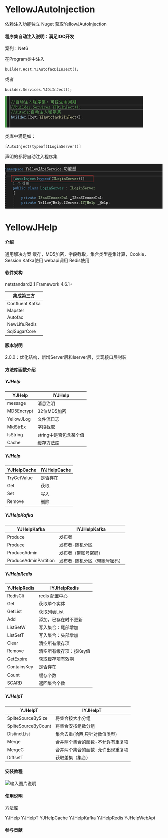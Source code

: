 # YellowJAutoInjection 

依赖注入功能独立
Nuget 获取YellowJAutoInjection 

#### 程序集自动注入说明：满足IOC开发

案列：Net6

在Program类中注入

`builder.Host.YJAutofacDiInJect();`

或者

`builder.Services.YJDiInJect();`

![输入图片说明](1.png)



类库中满足如：

`[AutoInject(typeof(ILoginServer))]`

声明的都将自动注入程序集

![输入图片说明](2.png)


# YellowJHelp

#### 介绍

[Gitee]: v2.2.0	"https://gitee.com/xiaoyi1314/yellow-jhelp"

通用解决方案
缓存，MD5加密，字段截取，集合类型差集计算，Cookie，Session
Kafka使用
webapi调用
Redis使用`

#### 软件架构
netstandard2.1
Framework 4.6.1+

| 集成第三方      |
| --------------- |
| Confluent.Kafka |
| Mapster         |
| Autofac         |
| NewLife.Redis   |
| SqlSugarCore    |



#### 版本说明
2.0.0：优化结构，新增Server层和Iserver层，实现接口层封装

#### 方法库函数介绍
##### YJHelp
|  YJHelp |  IYJHelp  |
|---|---|
| message      |  消息注明 |
| MD5Encrypt   |  32位MD5加密 |
| YellowJLog   |  文件流日志 |
| MidStrEx     |  字段截取 |
| IsString     |  string中是否包含某个值 |
| Cache        | 缓存方法库  |

##### YJHelp
|  YJHelpCache |  IYJHelpCache  |
|---|---|
| TryGetValue      |  是否存在 |
| Get   |  获取 |
| Set   |  写入 |
| Remove     |  删除 |

##### YJHelpKafka
|  YJHelpKafka |  IYJHelpKafka  |
|---|---|
| Produce                  | 发布者  |
| Produce                  | 发布者-随机分区  |
| ProduceAdmin             | 发布者（带账号密码）  |
| ProduceAdminPartition    | 发布者-随机分区（带账号密码）  |


##### YJHelpRedis
|  YJHelpRedis | IYJHelpRedis   |
|---|---|
| RedisCli           | redis 配置中心  |
| Get                | 获取单个实体|
| GetList            | 获取列表List  |
| Add                | 添加，已存在时不更新  |
| ListSetW           | 写入集合：尾部增加  |
| ListSetT           | 写入集合：头部增加  |
| Clear              | 清空所有缓存项  |
| Remove             | 清空所有缓存项：按Key值  |
| GetExpire          | 获取缓存项有效期  |
| ContainsKey        | 是否存在|
| Count              | 缓存个数  |
| SCARD              | 返回集合个数  |

##### YJHelpT
| YJHelpT  | IYJHelpT    |
|---|---|
| SpliteSourceBySize    | 将集合按大小分组  |
| SpliteSourceByCount   |将集合安按组数分组|
| DistinctList          | 集合去重(哈西,只针对数值类型)  |
| Merge                 | 合并两个集合的函数-不允许有重复项  |
| MergeC                | 合并两个集合的函数-允许出现重复项  |
| DiffsetT              | 获取差集（集合）  |





#### 安装教程
![输入图片说明](https://images.gitee.com/uploads/images/2021/1122/134200_7e13f9f5_1731777.png "_Z5NP71B0T52]1@8PY4(}7J.png")


#### 使用说明
方法库

YJHelp
YJHelpT
YJHelpCache
YJHelpKafka
YJHelpRedis
YJHelpWebApi


#### 参与贡献
